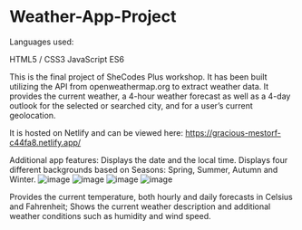 # Weather-App-Project

Languages used:

HTML5 / CSS3
JavaScript ES6

This is the final project of SheCodes Plus workshop. It has been built utilizing the API from openweathermap.org to extract weather data. 
It provides the current weather, a 4-hour weather forecast as well as a 4-day outlook for the selected or searched city, and for a user’s current geolocation.

It is hosted on Netlify and can be viewed here: https://gracious-mestorf-c44fa8.netlify.app/

Additional app features:
Displays the date and the local time.
Displays four different backgrounds based on Seasons: Spring, Summer, Autumn and Winter.
![image](https://user-images.githubusercontent.com/80582692/112765358-c7208c00-9004-11eb-95b1-d32adc6209c6.png)
![image](https://user-images.githubusercontent.com/80582692/112765390-e61f1e00-9004-11eb-8bf9-5db8a3982142.png)
![image](https://user-images.githubusercontent.com/80582692/112765413-fafbb180-9004-11eb-880b-308ab1b1fd0f.png)
![image](https://user-images.githubusercontent.com/80582692/112765420-0818a080-9005-11eb-99f3-8a0f4a5ddadc.png)

Provides the current temperature, both hourly and daily forecasts in Celsius and Fahrenheit;
Shows the current weather description and additional weather conditions such as humidity and wind speed.
